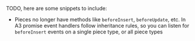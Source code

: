 TODO, here are some snippets to include:

* Pieces no longer have methods like `beforeInsert`, `beforeUpdate`, etc. In A3 promise event handlers follow inheritance rules, so you can listen for `beforeInsert` events on a single piece type, or all piece types

